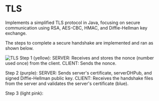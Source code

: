 # TLS
Implements a simplified TLS protocol in Java, focusing on secure communication using RSA, AES-CBC, HMAC, and Diffie-Hellman key exchange.

The steps to complete a secure handshake are implemented and ran as shown below. 

![TLS](https://github.com/SarahBateman22/TLS/assets/142822160/c045cee5-4b8b-4e1f-875c-70de0de5b2a9)
Step 1 (yellow): SERVER: Receives and stores the nonce (number used once) from the client.
                 CLIENT: Sends the nonce.
                 
Step 2 (purple): SERVER: Sends server's certificate, serverDHPub, and signed Diffie-Hellman public key.
                 CLIENT: Receives the handshake files from the server and validates the server's certificate (blue).
                 
Step 3 (light pink): 
